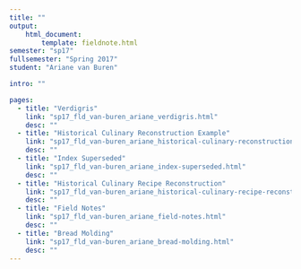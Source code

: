 ```yaml
---
title: ""
output:
    html_document:
        template: fieldnote.html
semester: "sp17"
fullsemester: "Spring 2017"
student: "Ariane van Buren"

intro: ""

pages:
  - title: "Verdigris"
    link: "sp17_fld_van-buren_ariane_verdigris.html"
    desc: ""
  - title: "Historical Culinary Reconstruction Example"
    link: "sp17_fld_van-buren_ariane_historical-culinary-reconstruction-example.html"
    desc: ""
  - title: "Index Superseded"
    link: "sp17_fld_van-buren_ariane_index-superseded.html"
    desc: ""
  - title: "Historical Culinary Recipe Reconstruction"
    link: "sp17_fld_van-buren_ariane_historical-culinary-recipe-reconstruction.html"
    desc: ""
  - title: "Field Notes"
    link: "sp17_fld_van-buren_ariane_field-notes.html"
    desc: ""
  - title: "Bread Molding"
    link: "sp17_fld_van-buren_ariane_bread-molding.html"
    desc: ""
---
```

